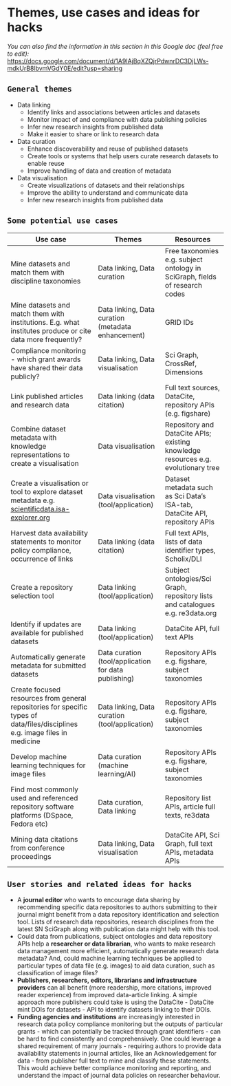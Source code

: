 
# **Themes, use cases and ideas for hacks**

*You can also find the information in this section in this Google doc (feel free to edit):* https://docs.google.com/document/d/1A9IAjBqXZQjrPdwnrDC3DjLWs-mdkUrB8lbvmVGdY0E/edit?usp=sharing

## `General themes`

* Data linking
  * Identify links and associations between articles and datasets
  * Monitor impact of and compliance with data publishing policies
  * Infer new research insights from published data
  * Make it easier to share or link to research data
* Data curation
  * Enhance discoverability and reuse of published datasets
  * Create tools or systems that help users curate research datasets to enable reuse
  * Improve handling of data and creation of metadata
* Data visualisation
  * Create visualizations of datasets and their relationships
  * Improve the ability to understand and communicate data
  * Infer new research insights from published data

## `Some potential use cases`

| Use case      | Themes        | Resources     |
| ------------- | ------------- | ------------- |
| Mine datasets and match them with discipline taxonomies | Data linking, Data curation | Free taxonomies e.g. subject ontology in SciGraph, fields of research codes |
| Mine datasets and match them with institutions. E.g. what institutes produce or cite data more frequently? | Data linking, Data curation (metadata enhancement) | GRID IDs |
| Compliance monitoring - which grant awards have shared their data publicly? | Data linking, Data visualisation | Sci Graph, CrossRef, Dimensions |  
| Link published articles and research data | Data linking (data citation) | Full text sources, DataCite, repository APIs (e.g. figshare) |
| Combine dataset metadata with knowledge representations to create a visualisation | Data visualisation | Repository and DataCite APIs; existing knowledge resources e.g. evolutionary tree | 
| Create a visualisation or tool to explore dataset metadata e.g. [scientificdata.isa-explorer.org](scientificdata.isa-explorer.org) | Data visualisation (tool/application) | Dataset metadata such as Sci Data’s ISA-tab, DataCite API, repository APIs |
| Harvest data availability statements to monitor policy compliance, occurrence of links | Data linking (data citation) | Full text APIs, lists of data identifier types, Scholix/DLI |
| Create a repository selection tool | Data linking (tool/application) | Subject ontologies/Sci Graph, repository lists and catalogues e.g. re3data.org |
| Identify if updates are available for published datasets | Data linking (tool/application) | DataCite API, full text APIs |
| Automatically generate metadata for submitted datasets | Data curation (tool/application for data publishing) | Repository APIs e.g. figshare, subject taxonomies |
| Create focused resources from general repositories for specific types of data/files/disciplines e.g. image files in medicine | Data linking, Data curation (tool/application) | Repository APIs e.g. figshare, subject taxonomies |
| Develop machine learning techniques for image files | Data curation (machine learning/AI) | Repository APIs e.g. figshare, subject taxonomies |
| Find most commonly used and referenced repository software platforms (DSpace, Fedora etc) | Data curation, Data linking | Repository list APIs, article full texts, re3data |
| Mining data citations from conference proceedings | Data linking, Data visualisation | DataCite API, Sci Graph, full text APIs, metadata APIs |

## `User stories and related ideas for hacks`
- A **journal editor** who wants to encourage data sharing by recommending specific data repositories to authors submitting to their journal might benefit from a data repository identification and selection tool. Lists of research data repositories, research disciplines from the latest SN SciGraph along with publication data might help with this tool.
- Could data from publications, subject ontologies and data repository APIs help a **researcher or data librarian**, who wants to make research data management more efficient, automatically generate research data metadata? And, could machine learning techniques be applied to particular types of data file (e.g. images) to aid data curation, such as classification of image files?
- **Publishers, researchers, editors, librarians and infrastructure providers** can all benefit (more readership, more citations, improved reader experience) from improved data-article linking. A simple approach more publishers could take is using the DataCite - DataCite mint DOIs for datasets - API to identify datasets linking to their DOIs.
- **Funding agencies and institutions** are increasingly interested in research data policy compliance monitoring but the outputs of particular grants - which can potentially be tracked through grant identifiers - can be hard to find consistently and comprehensively. One could leverage a shared requirement of many journals - requiring authors to provide data availability statements in journal articles, like an Acknowledgement for data - from publisher full text to mine and classify these statements. This would achieve better compliance monitoring and reporting, and understand the impact of journal data policies on researcher behaviour.
